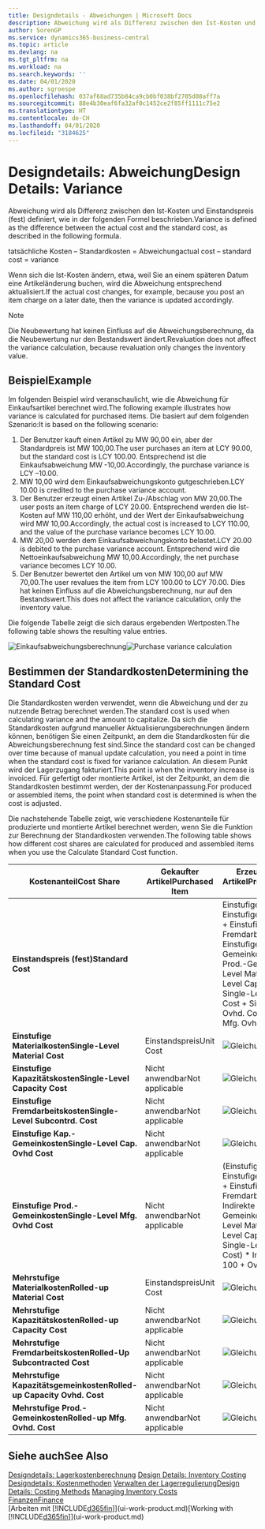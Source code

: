 ```yaml
---
title: Designdetails - Abweichungen | Microsoft Docs
description: Abweichung wird als Differenz zwischen den Ist-Kosten und Einstandspreis (fest) definiert, wie in der folgenden Formel beschrieben.
author: SorenGP
ms.service: dynamics365-business-central
ms.topic: article
ms.devlang: na
ms.tgt_pltfrm: na
ms.workload: na
ms.search.keywords: ''
ms.date: 04/01/2020
ms.author: sgroespe
ms.openlocfilehash: 037af68ad735b84ca9cb0bf038bf2705d08aff7a
ms.sourcegitcommit: 88e4b30eaf6fa32af0c1452ce2f85ff1111c75e2
ms.translationtype: HT
ms.contentlocale: de-CH
ms.lasthandoff: 04/01/2020
ms.locfileid: "3184625"
---
```

# <a name="design-details-variance"></a><span data-ttu-id="f6a30-103">Designdetails: Abweichung</span><span class="sxs-lookup"><span data-stu-id="f6a30-103">Design Details: Variance</span></span>
<span data-ttu-id="f6a30-104">Abweichung wird als Differenz zwischen den Ist-Kosten und Einstandspreis (fest) definiert, wie in der folgenden Formel beschrieben.</span><span class="sxs-lookup"><span data-stu-id="f6a30-104">Variance is defined as the difference between the actual cost and the standard cost, as described in the following formula.</span></span>  

 <span data-ttu-id="f6a30-105">tatsächliche Kosten – Standardkosten = Abweichung</span><span class="sxs-lookup"><span data-stu-id="f6a30-105">actual cost – standard cost = variance</span></span>  

 <span data-ttu-id="f6a30-106">Wenn sich die Ist-Kosten ändern, etwa, weil Sie an einem späteren Datum eine Artikeländerung buchen, wird die Abweichung entsprechend aktualisiert.</span><span class="sxs-lookup"><span data-stu-id="f6a30-106">If the actual cost changes, for example, because you post an item charge on a later date, then the variance is updated accordingly.</span></span>  

> [!NOTE]  
>  <span data-ttu-id="f6a30-107">Die Neubewertung hat keinen Einfluss auf die Abweichungsberechnung, da die Neubewertung nur den Bestandswert ändert.</span><span class="sxs-lookup"><span data-stu-id="f6a30-107">Revaluation does not affect the variance calculation, because revaluation only changes the inventory value.</span></span>  

## <a name="example"></a><span data-ttu-id="f6a30-108">Beispiel</span><span class="sxs-lookup"><span data-stu-id="f6a30-108">Example</span></span>  
 <span data-ttu-id="f6a30-109">Im folgenden Beispiel wird veranschaulicht, wie die Abweichung für Einkaufsartikel berechnet wird.</span><span class="sxs-lookup"><span data-stu-id="f6a30-109">The following example illustrates how variance is calculated for purchased items.</span></span> <span data-ttu-id="f6a30-110">Die basiert auf dem folgenden Szenario:</span><span class="sxs-lookup"><span data-stu-id="f6a30-110">It is based on the following scenario:</span></span>  

1.  <span data-ttu-id="f6a30-111">Der Benutzer kauft einen Artikel zu MW 90,00 ein, aber der Standardpreis ist MW 100,00.</span><span class="sxs-lookup"><span data-stu-id="f6a30-111">The user purchases an item at LCY 90.00, but the standard cost is LCY 100.00.</span></span> <span data-ttu-id="f6a30-112">Entsprechend ist die Einkaufsabweichung MW -10,00.</span><span class="sxs-lookup"><span data-stu-id="f6a30-112">Accordingly, the purchase variance is LCY –10.00.</span></span>  
2.  <span data-ttu-id="f6a30-113">MW 10,00 wird dem Einkaufsabweichungskonto gutgeschrieben.</span><span class="sxs-lookup"><span data-stu-id="f6a30-113">LCY 10.00 is credited to the purchase variance account.</span></span>  
3.  <span data-ttu-id="f6a30-114">Der Benutzer erzeugt einen Artikel Zu-/Abschlag von MW 20,00.</span><span class="sxs-lookup"><span data-stu-id="f6a30-114">The user posts an item charge of LCY 20.00.</span></span> <span data-ttu-id="f6a30-115">Entsprechend werden die Ist-Kosten auf MW 110,00 erhöht, und der Wert der Einkaufsabweichung wird MW 10,00.</span><span class="sxs-lookup"><span data-stu-id="f6a30-115">Accordingly, the actual cost is increased to LCY 110.00, and the value of the purchase variance becomes LCY 10.00.</span></span>  
4.  <span data-ttu-id="f6a30-116">MW 20,00 werden dem Einkaufsabweichungskonto belastet.</span><span class="sxs-lookup"><span data-stu-id="f6a30-116">LCY 20.00 is debited to the purchase variance account.</span></span> <span data-ttu-id="f6a30-117">Entsprechend wird die Nettoeinkaufsabweichung MW 10,00.</span><span class="sxs-lookup"><span data-stu-id="f6a30-117">Accordingly, the net purchase variance becomes LCY 10.00.</span></span>  
5.  <span data-ttu-id="f6a30-118">Der Benutzer bewertet den Artikel um von MW 100,00 auf MW 70,00.</span><span class="sxs-lookup"><span data-stu-id="f6a30-118">The user revalues the item from LCY 100.00 to LCY 70.00.</span></span> <span data-ttu-id="f6a30-119">Dies hat keinen Einfluss auf die Abweichungsberechnung, nur auf den Bestandswert.</span><span class="sxs-lookup"><span data-stu-id="f6a30-119">This does not affect the variance calculation, only the inventory value.</span></span>  

 <span data-ttu-id="f6a30-120">Die folgende Tabelle zeigt die sich daraus ergebenden Wertposten.</span><span class="sxs-lookup"><span data-stu-id="f6a30-120">The following table shows the resulting value entries.</span></span>  

 <span data-ttu-id="f6a30-121">![Einkaufsabweichungsberechnung](media/design_details_inventory_costing_11_purchase_variance.png "Einkaufsabweichungsberechnung")</span><span class="sxs-lookup"><span data-stu-id="f6a30-121">![Purchase variance calculation](media/design_details_inventory_costing_11_purchase_variance.png "Purchase variance calculation")</span></span>  

## <a name="determining-the-standard-cost"></a><span data-ttu-id="f6a30-122">Bestimmen der Standardkosten</span><span class="sxs-lookup"><span data-stu-id="f6a30-122">Determining the Standard Cost</span></span>  
 <span data-ttu-id="f6a30-123">Die Standardkosten werden verwendet, wenn die Abweichung und der zu nutzende Betrag berechnet werden.</span><span class="sxs-lookup"><span data-stu-id="f6a30-123">The standard cost is used when calculating variance and the amount to capitalize.</span></span> <span data-ttu-id="f6a30-124">Da sich die Standardkosten aufgrund manueller Aktualisierungsberechnungen ändern können, benötigen Sie einen Zeitpunkt, an dem die Standardkosten für die Abweichungsberechnung fest sind.</span><span class="sxs-lookup"><span data-stu-id="f6a30-124">Since the standard cost can be changed over time because of manual update calculation, you need a point in time when the standard cost is fixed for variance calculation.</span></span> <span data-ttu-id="f6a30-125">An diesem Punkt wird der Lagerzugang fakturiert.</span><span class="sxs-lookup"><span data-stu-id="f6a30-125">This point is when the inventory increase is invoiced.</span></span> <span data-ttu-id="f6a30-126">Für gefertigt oder montierte Artikel, ist der Zeitpunkt, an dem die Standardkosten bestimmt werden, der der Kostenanpassung.</span><span class="sxs-lookup"><span data-stu-id="f6a30-126">For produced or assembled items, the point when standard cost is determined is when the cost is adjusted.</span></span>  

 <span data-ttu-id="f6a30-127">Die nachstehende Tabelle zeigt, wie verschiedene Kostenanteile für produzierte und montierte Artikel berechnet werden, wenn Sie die Funktion zur Berechnung der Standardkosten verwenden.</span><span class="sxs-lookup"><span data-stu-id="f6a30-127">The following table shows how different cost shares are calculated for produced and assembled items when you use the Calculate Standard Cost function.</span></span>  

|<span data-ttu-id="f6a30-128">Kostenanteil</span><span class="sxs-lookup"><span data-stu-id="f6a30-128">Cost Share</span></span>|<span data-ttu-id="f6a30-129">Gekaufter Artikel</span><span class="sxs-lookup"><span data-stu-id="f6a30-129">Purchased Item</span></span>|<span data-ttu-id="f6a30-130">Erzeugter/Montierter Artikel</span><span class="sxs-lookup"><span data-stu-id="f6a30-130">Produced/Assembled Item</span></span>|  
|----------------|--------------------|------------------------------|  
|<span data-ttu-id="f6a30-131">**Einstandspreis (fest)**</span><span class="sxs-lookup"><span data-stu-id="f6a30-131">**Standard Cost**</span></span>||<span data-ttu-id="f6a30-132">Einstufige Materialkosten + Einstufige Kapazitätskosten + Einstufige Fremdarbeitskosten + Einstufige Kap.-Gemeinkosten + Einstufige Prod.-Gemeinkosten</span><span class="sxs-lookup"><span data-stu-id="f6a30-132">Single-Level Material Cost + Single-Level Capacity Cost + Single-Level Subcontrd. Cost + Single-Level Cap. Ovhd. Cost + Single-Level Mfg. Ovhd. Cost</span></span>|  
|<span data-ttu-id="f6a30-133">**Einstufige Materialkosten**</span><span class="sxs-lookup"><span data-stu-id="f6a30-133">**Single-Level Material Cost**</span></span>|<span data-ttu-id="f6a30-134">Einstandspreis</span><span class="sxs-lookup"><span data-stu-id="f6a30-134">Unit Cost</span></span>|<span data-ttu-id="f6a30-135">![Gleichung 1](media/design_details_inventory_costing_11_equation_1.png "Gleichung 1")</span><span class="sxs-lookup"><span data-stu-id="f6a30-135">![Equation 1](media/design_details_inventory_costing_11_equation_1.png "Equation 1")</span></span>|  
|<span data-ttu-id="f6a30-136">**Einstufige Kapazitätskosten**</span><span class="sxs-lookup"><span data-stu-id="f6a30-136">**Single-Level Capacity Cost**</span></span>|<span data-ttu-id="f6a30-137">Nicht anwendbar</span><span class="sxs-lookup"><span data-stu-id="f6a30-137">Not applicable</span></span>|<span data-ttu-id="f6a30-138">![Gleichung 2](media/design_details_inventory_costing_11_equation_2.png "Gleichung 2")</span><span class="sxs-lookup"><span data-stu-id="f6a30-138">![Equation 2](media/design_details_inventory_costing_11_equation_2.png "Equation 2")</span></span>|  
|<span data-ttu-id="f6a30-139">**Einstufige Fremdarbeitskosten**</span><span class="sxs-lookup"><span data-stu-id="f6a30-139">**Single-Level Subcontrd. Cost**</span></span>|<span data-ttu-id="f6a30-140">Nicht anwendbar</span><span class="sxs-lookup"><span data-stu-id="f6a30-140">Not applicable</span></span>|<span data-ttu-id="f6a30-141">![Gleichung 3](media/design_details_inventory_costing_11_equation_3.png "Gleichung 3")</span><span class="sxs-lookup"><span data-stu-id="f6a30-141">![Equation 3](media/design_details_inventory_costing_11_equation_3.png "Equation 3")</span></span>|  
|<span data-ttu-id="f6a30-142">**Einstufige Kap.-Gemeinkosten**</span><span class="sxs-lookup"><span data-stu-id="f6a30-142">**Single-Level Cap. Ovhd Cost**</span></span>|<span data-ttu-id="f6a30-143">Nicht anwendbar</span><span class="sxs-lookup"><span data-stu-id="f6a30-143">Not applicable</span></span>|<span data-ttu-id="f6a30-144">![Gleichung 4](media/design_details_inventory_costing_11_equation_4.png "Gleichung 4")</span><span class="sxs-lookup"><span data-stu-id="f6a30-144">![Equation 4](media/design_details_inventory_costing_11_equation_4.png "Equation 4")</span></span>|  
|<span data-ttu-id="f6a30-145">**Einstufige Prod.-Gemeinkosten**</span><span class="sxs-lookup"><span data-stu-id="f6a30-145">**Single-Level Mfg. Ovhd Cost**</span></span>|<span data-ttu-id="f6a30-146">Nicht anwendbar</span><span class="sxs-lookup"><span data-stu-id="f6a30-146">Not applicable</span></span>|<span data-ttu-id="f6a30-147">(Einstufige Materialkosten + Einstufige Kapazitätskosten + Einstufige Fremdarbeitskosten) \* Indirekte Kosten %/100 + Gemeinkostensatz</span><span class="sxs-lookup"><span data-stu-id="f6a30-147">(Single-Level Material Cost + Single-Level Capacity Cost + Single-Level Subcontrd. Cost) \* Indirect Cost % / 100 + Overhead Rate</span></span>|  
|<span data-ttu-id="f6a30-148">**Mehrstufige Materialkosten**</span><span class="sxs-lookup"><span data-stu-id="f6a30-148">**Rolled-up Material Cost**</span></span>|<span data-ttu-id="f6a30-149">Einstandspreis</span><span class="sxs-lookup"><span data-stu-id="f6a30-149">Unit Cost</span></span>|<span data-ttu-id="f6a30-150">![Gleichung 5](media/design_details_inventory_costing_11_equation_5.png "Gleichung 5")</span><span class="sxs-lookup"><span data-stu-id="f6a30-150">![Equation 5](media/design_details_inventory_costing_11_equation_5.png "Equation 5")</span></span>|  
|<span data-ttu-id="f6a30-151">**Mehrstufige Kapazitätskosten**</span><span class="sxs-lookup"><span data-stu-id="f6a30-151">**Rolled-up Capacity Cost**</span></span>|<span data-ttu-id="f6a30-152">Nicht anwendbar</span><span class="sxs-lookup"><span data-stu-id="f6a30-152">Not applicable</span></span>|<span data-ttu-id="f6a30-153">![Gleichung 6](media/design_details_inventory_costing_11_equation_6.png "Gleichung 6")</span><span class="sxs-lookup"><span data-stu-id="f6a30-153">![Equation 6](media/design_details_inventory_costing_11_equation_6.png "Equation 6")</span></span>|  
|<span data-ttu-id="f6a30-154">**Mehrstufige Fremdarbeitskosten**</span><span class="sxs-lookup"><span data-stu-id="f6a30-154">**Rolled-Up Subcontracted Cost**</span></span>|<span data-ttu-id="f6a30-155">Nicht anwendbar</span><span class="sxs-lookup"><span data-stu-id="f6a30-155">Not applicable</span></span>|<span data-ttu-id="f6a30-156">![Gleichung 7](media/design_details_inventory_costing_11_equation_7.png "Gleichung 7")</span><span class="sxs-lookup"><span data-stu-id="f6a30-156">![Equation 7](media/design_details_inventory_costing_11_equation_7.png "Equation 7")</span></span>|  
|<span data-ttu-id="f6a30-157">**Mehrstufige Kapazitätsgemeinkosten**</span><span class="sxs-lookup"><span data-stu-id="f6a30-157">**Rolled-up Capacity Ovhd. Cost**</span></span>|<span data-ttu-id="f6a30-158">Nicht anwendbar</span><span class="sxs-lookup"><span data-stu-id="f6a30-158">Not applicable</span></span>|<span data-ttu-id="f6a30-159">![Gleichung 8](media/design_details_inventory_costing_11_equation_8.png "Gleichung 8")</span><span class="sxs-lookup"><span data-stu-id="f6a30-159">![Equation 8](media/design_details_inventory_costing_11_equation_8.png "Equation 8")</span></span>|  
|<span data-ttu-id="f6a30-160">**Mehrstufige Prod.-Gemeinkosten**</span><span class="sxs-lookup"><span data-stu-id="f6a30-160">**Rolled-up Mfg. Ovhd. Cost**</span></span>|<span data-ttu-id="f6a30-161">Nicht anwendbar</span><span class="sxs-lookup"><span data-stu-id="f6a30-161">Not applicable</span></span>|<span data-ttu-id="f6a30-162">![Gleichung 9](media/design_details_inventory_costing_11_equation_9.png "Gleichung 9")</span><span class="sxs-lookup"><span data-stu-id="f6a30-162">![Equation 9](media/design_details_inventory_costing_11_equation_9.png "Equation 9")</span></span>|  

## <a name="see-also"></a><span data-ttu-id="f6a30-163">Siehe auch</span><span class="sxs-lookup"><span data-stu-id="f6a30-163">See Also</span></span>  
 <span data-ttu-id="f6a30-164">[Designdetails: Lagerkostenberechnung](design-details-inventory-costing.md) </span><span class="sxs-lookup"><span data-stu-id="f6a30-164">[Design Details: Inventory Costing](design-details-inventory-costing.md) </span></span>  
 <span data-ttu-id="f6a30-165">[Designdetails: Kostenmethoden](design-details-costing-methods.md) [Verwalten der Lagerregulierung](finance-manage-inventory-costs.md)</span><span class="sxs-lookup"><span data-stu-id="f6a30-165">[Design Details: Costing Methods](design-details-costing-methods.md) [Managing Inventory Costs](finance-manage-inventory-costs.md)</span></span>  
 [<span data-ttu-id="f6a30-166">Finanzen</span><span class="sxs-lookup"><span data-stu-id="f6a30-166">Finance</span></span>](finance.md)  
 <span data-ttu-id="f6a30-167">[Arbeiten mit [!INCLUDE[d365fin](includes/d365fin_md.md)]](ui-work-product.md)</span><span class="sxs-lookup"><span data-stu-id="f6a30-167">[Working with [!INCLUDE[d365fin](includes/d365fin_md.md)]](ui-work-product.md)</span></span>
